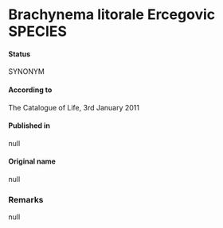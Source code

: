 Brachynema litorale Ercegovic SPECIES
=======

#### Status
SYNONYM

#### According to
The Catalogue of Life, 3rd January 2011

#### Published in
null

#### Original name
null

### Remarks
null